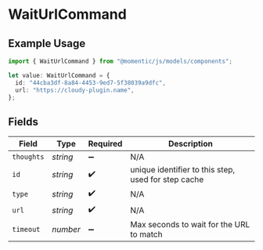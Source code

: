 # WaitUrlCommand

## Example Usage

```typescript
import { WaitUrlCommand } from "@momentic/js/models/components";

let value: WaitUrlCommand = {
  id: "44cba3df-8a84-4453-9ed7-5f38039a9dfc",
  url: "https://cloudy-plugin.name",
};
```

## Fields

| Field                                               | Type                                                | Required                                            | Description                                         |
| --------------------------------------------------- | --------------------------------------------------- | --------------------------------------------------- | --------------------------------------------------- |
| `thoughts`                                          | *string*                                            | :heavy_minus_sign:                                  | N/A                                                 |
| `id`                                                | *string*                                            | :heavy_check_mark:                                  | unique identifier to this step, used for step cache |
| `type`                                              | *string*                                            | :heavy_check_mark:                                  | N/A                                                 |
| `url`                                               | *string*                                            | :heavy_check_mark:                                  | N/A                                                 |
| `timeout`                                           | *number*                                            | :heavy_minus_sign:                                  | Max seconds to wait for the URL to match            |